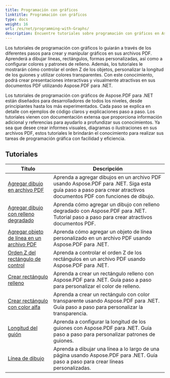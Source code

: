 ```yaml
---
title: Programación con gráficos
linktitle: Programación con gráficos
type: docs
weight: 16
url: /es/net/programming-with-Graphs/
description: Encuentre tutoriales sobre programación con gráficos en Aspose.PDF para .NET. Aprenda a crear y personalizar gráficos en sus documentos PDF.
---
```

Los tutoriales de programación con gráficos lo guiarán a través de los diferentes pasos para crear y manipular gráficos en sus archivos PDF. Aprenderá a dibujar líneas, rectángulos, formas personalizadas, así como a configurar colores y patrones de relleno. Además, los tutoriales le mostrarán cómo controlar el orden Z de los objetos, personalizar la longitud de los guiones y utilizar colores transparentes. Con este conocimiento, podrá crear presentaciones interactivas y visualmente atractivas en sus documentos PDF utilizando Aspose.PDF para .NET.

Los tutoriales de programación con gráficos de Aspose.PDF para .NET están diseñados para desarrolladores de todos los niveles, desde principiantes hasta los más experimentados. Cada paso se explica en detalle con ejemplos de código claros y explicaciones paso a paso. Los tutoriales vienen con documentación extensa que proporciona información adicional y referencias para ayudarlo a profundizar sus conocimientos. Ya sea que desee crear informes visuales, diagramas o ilustraciones en sus archivos PDF, estos tutoriales le brindarán el conocimiento para realizar sus tareas de programación gráfica con facilidad y eficiencia.

## Tutoriales
| Título | Descripción |
| --- | --- | 
| [Agregar dibujo en archivo PDF](./add-drawing/) | Aprenda a agregar dibujos en un archivo PDF usando Aspose.PDF para .NET. Siga esta guía paso a paso para crear atractivos documentos PDF con funciones de dibujo. |  
| [Agregar dibujo con relleno degradado](./add-drawing-with-gradient-fill/) | Aprenda cómo agregar un dibujo con relleno degradado con Aspose.PDF para .NET. Tutorial paso a paso para crear atractivos documentos PDF. |  
| [Agregar objeto de línea en un archivo PDF](./add-line-object/) | Aprenda cómo agregar un objeto de línea personalizado en un archivo PDF usando Aspose.PDF para .NET. |  
| [Orden Z del rectángulo de control](./control-rectangle-z-order/) | Aprenda a controlar el orden Z de los rectángulos en un archivo PDF usando Aspose.PDF para .NET.  |  
| [Crear rectángulo relleno](./create-filled-rectangle/) | Aprenda a crear un rectángulo relleno con Aspose.PDF para .NET. Guía paso a paso para personalizar el color de relleno. |  
| [Crear rectángulo con color alfa](./create-rectangle-with-alpha-color/) | Aprenda a crear un rectángulo con color transparente usando Aspose.PDF para .NET. Guía paso a paso para personalizar la transparencia. |  
| [Longitud del guión](./dash-length/) | Aprenda a configurar la longitud de los guiones con Aspose.PDF para .NET. Guía paso a paso para personalizar patrones de guiones. |  
| [Línea de dibujo](./drawing-line/) | Aprenda a dibujar una línea a lo largo de una página usando Aspose.PDF para .NET. Guía paso a paso para crear líneas personalizadas. |  